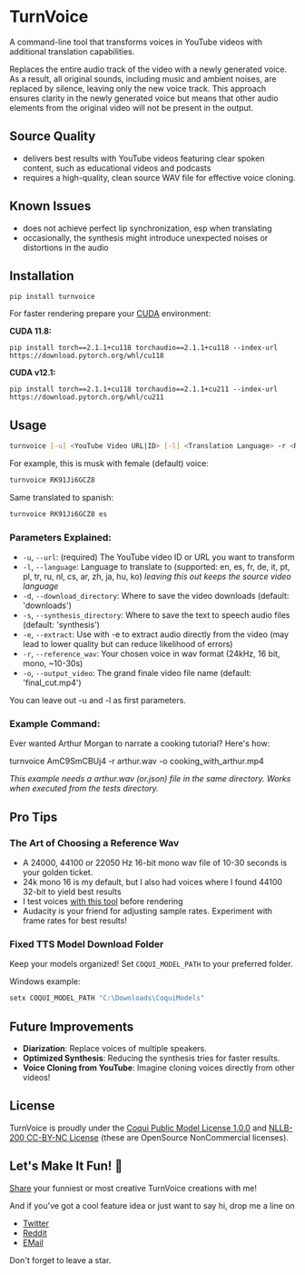 # TurnVoice

A command-line tool that transforms voices in YouTube videos with additional translation capabilities.  

Replaces the entire audio track of the video with a newly generated voice. As a result, all original sounds, including music and ambient noises, are replaced by silence, leaving only the new voice track. This approach ensures clarity in the newly generated voice but means that other audio elements from the original video will not be present in the output.

## Source Quality

- delivers best results with YouTube videos featuring clear spoken content, such as educational videos and podcasts
- requires a high-quality, clean source WAV file for effective voice cloning. 

## Known Issues

- does not achieve perfect lip synchronization, esp when translating
- occasionally, the synthesis might introduce unexpected noises or distortions in the audio

## Installation 

```
pip install turnvoice
```

For faster rendering prepare your [CUDA](https://pytorch.org/get-started/locally/) environment:

**CUDA 11.8:**
```
pip install torch==2.1.1+cu118 torchaudio==2.1.1+cu118 --index-url https://download.pytorch.org/whl/cu118
```

**CUDA v12.1:**
```
pip install torch==2.1.1+cu118 torchaudio==2.1.1+cu211 --index-url https://download.pytorch.org/whl/cu211
```

## Usage

```bash
turnvoice [-u] <YouTube Video URL|ID> [-l] <Translation Language> -r <Reference WAV File> -o <Output Video Filename>
```

For example, this is musk with female (default) voice:
```bash
turnvoice RK91Ji6GCZ8
```

Same translated to spanish:
```bash
turnvoice RK91Ji6GCZ8 es
```

### Parameters Explained:

- `-u`, `--url`: (required) The YouTube video ID or URL you want to transform
- `-l`, `--language`: Language to translate to (supported: en, es, fr, de, it, pt, pl, tr, ru, nl, cs, ar, zh, ja, hu, ko)
   *leaving this out keeps the source video language*
- `-d`, `--download_directory`: Where to save the video downloads (default: 'downloads')
- `-s`, `--synthesis_directory`: Where to save the text to speech audio files (default: 'synthesis')
- `-e`, `--extract`: Use with -e to extract audio directly from the video (may lead to lower quality but can reduce likelihood of errors)
- `-r`, `--reference_wav`: Your chosen voice in wav format (24kHz, 16 bit, mono, ~10-30s)
- `-o`, `--output_video`: The grand finale video file name (default: 'final_cut.mp4')

You can leave out -u and -l as first parameters.

### Example Command:

Ever wanted Arthur Morgan to narrate a cooking tutorial? Here's how:

turnvoice AmC9SmCBUj4 -r arthur.wav -o cooking_with_arthur.mp4


*This example needs a arthur.wav (or.json) file in the same directory. Works when executed from the tests directory.*

## Pro Tips

### The Art of Choosing a Reference Wav
- A 24000, 44100 or 22050 Hz 16-bit mono wav file of 10-30 seconds is your golden ticket. 
- 24k mono 16 is my default, but I also had voices where I found 44100 32-bit to yield best results
- I test voices [with this tool](https://github.com/KoljaB/RealtimeTTS/blob/master/tests/coqui_test.py) before rendering
- Audacity is your friend for adjusting sample rates. Experiment with frame rates for best results!

### Fixed TTS Model Download Folder
Keep your models organized! Set `COQUI_MODEL_PATH` to your preferred folder.

Windows example:
```bash
setx COQUI_MODEL_PATH "C:\Downloads\CoquiModels"
```

## Future Improvements

- **Diarization**: Replace voices of multiple speakers.
- **Optimized Synthesis**: Reducing the synthesis tries for faster results.
- **Voice Cloning from YouTube**: Imagine cloning voices directly from other videos!

## License

TurnVoice is proudly under the [Coqui Public Model License 1.0.0](https://coqui.ai/cpml) and [NLLB-200 CC-BY-NC License](https://huggingface.co/facebook/nllb-200-distilled-600M) (these are OpenSource NonCommercial licenses). 

## Let's Make It Fun! 🎉

[Share](https://github.com/KoljaB/TurnVoice/discussions) your funniest or most creative TurnVoice creations with me! 

And if you've got a cool feature idea or just want to say hi, drop me a line on

- [Twitter](https://twitter.com/LonLigrin)  
- [Reddit](https://www.reddit.com/user/Lonligrin)  
- [EMail](mailto:kolja.beigel@web.de)  

Don't forget to leave a star.